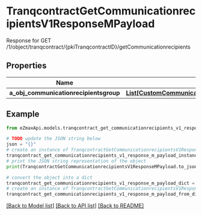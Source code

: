 # TranqcontractGetCommunicationrecipientsV1ResponseMPayload

Response for GET /1/object/tranqcontract/{pkiTranqcontractID}/getCommunicationrecipients

## Properties

Name | Type | Description | Notes
------------ | ------------- | ------------- | -------------
**a_obj_communicationrecipientsgroup** | [**List[CustomCommunicationrecipientsgroupResponse]**](CustomCommunicationrecipientsgroupResponse.md) |  | 

## Example

```python
from eZmaxApi.models.tranqcontract_get_communicationrecipients_v1_response_m_payload import TranqcontractGetCommunicationrecipientsV1ResponseMPayload

# TODO update the JSON string below
json = "{}"
# create an instance of TranqcontractGetCommunicationrecipientsV1ResponseMPayload from a JSON string
tranqcontract_get_communicationrecipients_v1_response_m_payload_instance = TranqcontractGetCommunicationrecipientsV1ResponseMPayload.from_json(json)
# print the JSON string representation of the object
print(TranqcontractGetCommunicationrecipientsV1ResponseMPayload.to_json())

# convert the object into a dict
tranqcontract_get_communicationrecipients_v1_response_m_payload_dict = tranqcontract_get_communicationrecipients_v1_response_m_payload_instance.to_dict()
# create an instance of TranqcontractGetCommunicationrecipientsV1ResponseMPayload from a dict
tranqcontract_get_communicationrecipients_v1_response_m_payload_from_dict = TranqcontractGetCommunicationrecipientsV1ResponseMPayload.from_dict(tranqcontract_get_communicationrecipients_v1_response_m_payload_dict)
```
[[Back to Model list]](../README.md#documentation-for-models) [[Back to API list]](../README.md#documentation-for-api-endpoints) [[Back to README]](../README.md)


